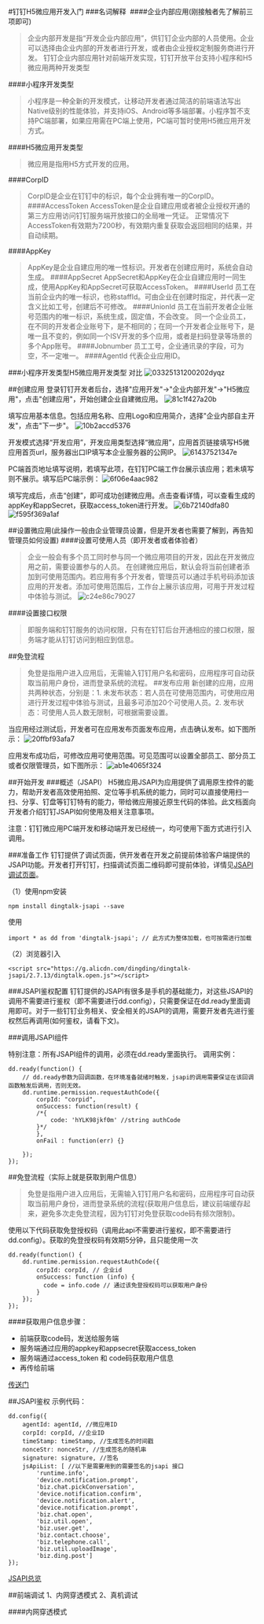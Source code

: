 #钉钉H5微应用开发入门
###名词解释   ![]()
####企业内部应用(刚接触者先了解前三项即可)
>企业内部开发是指“开发企业内部应用”，供钉钉企业内部的人员使用。企业可以选择由企业内部的开发者进行开发，或者由企业授权定制服务商进行开发。
钉钉企业内部应用针对前端开发实现，钉钉开放平台支持小程序和H5微应用两种开发类型

####小程序开发类型
>小程序是一种全新的开发模式，让移动开发者通过简洁的前端语法写出Native级别的性能体验，并支持iOS、Android等多端部署。小程序暂不支持PC端部署，如果应用需在PC端上使用，PC端可暂时使用H5微应用开发方式。

####H5微应用开发类型
>微应用是指用H5方式开发的应用。

####CorpID
>CorpID是企业在钉钉中的标识，每个企业拥有唯一的CorpID。
####AccessToken
>AccessToken是企业自建应用或者被企业授权开通的第三方应用访问钉钉服务端开放接口的全局唯一凭证。
 正常情况下AccessToken有效期为7200秒，有效期内重复获取会返回相同的结果，并自动续期。
 
####AppKey
>AppKey是企业自建应用的唯一性标识。开发者在创建应用时，系统会自动生成。
####AppSecret
>AppSecret和AppKey在企业自建应用时一同生成，使用AppKey和AppSecret可获取AccessToken。
####UserId
>员工在当前企业内的唯一标识，也称staffId。可由企业在创建时指定，并代表一定含义比如工号，创建后不可修改。
####UnionId
>员工在当前开发者企业账号范围内的唯一标识，系统生成，固定值，不会改变。
 同一个企业员工，在不同的开发者企业账号下，是不相同的；在同一个开发者企业账号下，是唯一且不变的，例如同一个ISV开发的多个应用，或者是扫码登录等场景的多个App账号。
####Jobnumber
>员工工号，企业通讯录的字段，可为空，不一定唯一。
####AgentId
>代表企业应用ID。

###小程序开发类型H5微应用开发类型 对比
![03325131200202dyqz](https://img.kaikeba.com/03325131200202dyqz.png)

##创建应用
登录钉钉开发者后台，选择"应用开发"->"企业内部开发"->"H5微应用"，点击"创建应用"，开始创建企业自建微应用。
![81c1f427a20b](https://dingtalkdoc.oss-cn-beijing.aliyuncs.com/images/0.0.209/1569329154973-5544a26f-b48c-4300-be33-81c1f427a20b.png)

填写应用基本信息。包括应用名称、应用Logo和应用简介，选择"企业内部自主开发"，点击"下一步"。
![10b2accd5376](https://dingtalkdoc.oss-cn-beijing.aliyuncs.com/images/0.0.209/1569329163497-87b933b0-c08e-419b-8746-10b2accd5376.png)

开发模式选择“开发应用”，开发应用类型选择“微应用”，应用首页链接填写H5微应用首页url，服务器出口IP填写本企业服务器的公网IP。
![61437521347e](https://dingtalkdoc.oss-cn-beijing.aliyuncs.com/images/0.0.209/1569329175956-b65ef946-711e-4d06-a88d-61437521347e.png)

PC端首页地址填写说明，若填写此项，在钉钉PC端工作台展示该应用；若未填写则不展示。填写后PC端示例：
![6f06e4aac982](https://dingtalkdoc.oss-cn-beijing.aliyuncs.com/images/0.0.209/1568689082843-54a95737-b17c-4e35-be3a-6f06e4aac982.png)

填写完成后，点击“创建”，即可成功创建微应用。点击查看详情，可以查看生成的appKey和appSecret，获取access_token进行开发。
![6b72140dfa80](https://dingtalkdoc.oss-cn-beijing.aliyuncs.com/images/0.0.209/1572514630047-37e98f08-be10-4ff0-8c35-6b72140dfa80.png)
![f595f369a1af](https://dingtalkdoc.oss-cn-beijing.aliyuncs.com/images/0.0.209/1572514771668-ecbeeb7d-16a7-432b-9320-f595f369a1af.png)

##设置微应用(此操作一般由企业管理员设置，但是开发者也需要了解到，再告知管理员如何设置)
####设置可使用人员（即开发者或者体验者）
>企业一般会有多个员工同时参与同一个微应用项目的开发，因此在开发微应用之前，需要设置参与的人员。
 在创建微应用后，默认会将当前创建者添加到可使用范围内。若应用有多个开发者，管理员可以通过手机号码添加该应用的开发者。添加可使用范围后，工作台上展示该应用，可用于开发过程中体验与测试。
![c24e86c79027](https://dingtalkdoc.oss-cn-beijing.aliyuncs.com/images/0.0.209/1572511704995-5e08f579-54af-4614-899a-c24e86c79027.png) 
 
####设置接口权限
> 即服务端和钉钉服务的访问权限，只有在钉钉后台开通相应的接口权限，服务端才能从钉钉访问到相应到信息。


##免登流程
>免登是指用户进入应用后，无需输入钉钉用户名和密码，应用程序可自动获取当前用户身份，进而登录系统的流程。
##发布应用
>新创建的应用，应用共两种状态，分别是：1. 未发布状态：若人员在可使用范围内，可使用应用进行开发过程中体验与测试，且最多可添加20个可使用人员。2. 发布状态：可使用人员人数无限制，可根据需要设置。

当应用经过测试后，开发者可在应用发布页面发布应用，点击确认发布。如下图所示：
![20ffbf93afa7](https://dingtalkdoc.oss-cn-beijing.aliyuncs.com/images/0.0.209/1572513366392-da950a58-2cd5-478d-b62b-20ffbf93afa7.png)

应用发布成功后，可修改应用可使用范围。可见范围可以设置全部员工、部分员工或者仅限管理员，如下图所示：
![ab1e4065f324](https://dingtalkdoc.oss-cn-beijing.aliyuncs.com/images/0.0.209/1572512420653-7ca9acb3-c0ba-4f42-a887-ab1e4065f324.png)


##开始开发
###概述（JSAPI）
H5微应用JSAPI为应用提供了调用原生控件的能力，帮助开发者高效使用拍照、定位等手机系统的能力，同时可以直接使用扫一扫、分享、钉盘等钉钉特有的能力，带给微应用接近原生代码的体验。此文档面向开发者介绍钉钉JSAPI如何使用及相关注意事项。

注意：钉钉微应用PC端开发和移动端开发已经统一，均可使用下面方式进行引入调用。

###准备工作
钉钉提供了调试页面，供开发者在开发之前提前体验客户端提供的JSAPI功能。开发者打开钉钉，扫描调试页面二维码即可提前体验，详情见[JSAPI调试页面](https://wsdebug.dingtalk.com/)。

（1）使用npm安装
```
npm install dingtalk-jsapi --save
```

使用
```
import * as dd from 'dingtalk-jsapi'; // 此方式为整体加载，也可按需进行加载
```



（2）浏览器引入

    <script src="https://g.alicdn.com/dingding/dingtalk-jsapi/2.7.13/dingtalk.open.js"></script>

###JSAPI鉴权配置
钉钉提供的JSAPI有很多是手机的基础能力，对这些JSAPI的调用不需要进行鉴权（即不需要进行dd.config），只需要保证在dd.ready里面调用即可。对于一些钉钉业务相关、安全相关的JSAPI的调用，需要开发者先进行鉴权然后再调用(如何鉴权，请看下文)。

###调用JSAPI组件

特别注意：所有JSAPI组件的调用，必须在dd.ready里面执行。
调用实例：
```
dd.ready(function() {
    // dd.ready参数为回调函数，在环境准备就绪时触发，jsapi的调用需要保证在该回调函数触发后调用，否则无效。
    dd.runtime.permission.requestAuthCode({
        corpId: "corpid",
        onSuccess: function(result) {
        /*{
            code: 'hYLK98jkf0m' //string authCode
        }*/
        },
        onFail : function(err) {}
  
    });
});
```

##免登流程（实际上就是获取到用户信息）
>免登是指用户进入应用后，无需输入钉钉用户名和密码，应用程序可自动获取当前用户身份，进而登录系统的流程(获取用户信息后，建议前端缓存起来，避免多次走免登流程，因为钉钉对免登获取code码有频次限制)。

使用以下代码获取免登授权码（调用此api不需要进行鉴权，即不需要进行dd.config）。获取的免登授权码有效期5分钟，且只能使用一次

```
dd.ready(function() {
    dd.runtime.permission.requestAuthCode({
        corpId: corpId, // 企业id
        onSuccess: function (info) {
          code = info.code // 通过该免登授权码可以获取用户身份
        }
    });
});
```
####获取用户信息步骤：
* 前端获取code码，发送给服务端
* 服务端通过应用的appkey和appsecret获取access_token
* 服务端通过access_token 和 code码获取用户信息
* 再传给前端

[传送门](https://ding-doc.dingtalk.com/doc#/serverapi2/clotub)

##JSAPI鉴权
示例代码：
```
dd.config({
    agentId: agentId, //微应用ID
    corpId: corpId, //企业ID
    timeStamp: timeStamp, //生成签名的时间戳
    nonceStr: nonceStr, //生成签名的随机串
    signature: signature, //签名
    jsApiList: [ //以下是需要用到的需要签名的jsapi 接口
        'runtime.info',
        'device.notification.prompt',
        'biz.chat.pickConversation',
        'device.notification.confirm',
        'device.notification.alert',
        'device.notification.prompt',
        'biz.chat.open',
        'biz.util.open',
        'biz.user.get',
        'biz.contact.choose',
        'biz.telephone.call',
        'biz.util.uploadImage',
        'biz.ding.post']
});
```
[JSAPI总览](https://ding-doc.dingtalk.com/doc#/dev/swk0bg)

##前端调试
1、内网穿透模式
2、真机调试

####内网穿透模式
```

```



